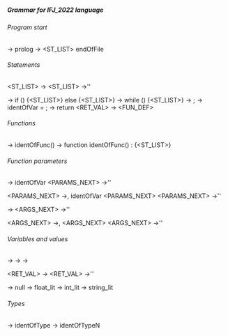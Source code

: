 ##### Grammar for IFJ_2022 language
###### Program start
<PROLOG> -> prolog <PROG>
<PROG> -> <ST_LIST> endOfFile

###### Statements
<ST_LIST> -> <STAT> <STLIST>
<ST_LIST> ->''

<STAT> -> if (<RVAL>) {<ST_LIST>} else {<ST_LIST>}
<STAT> -> while (<RVAL>) {<ST_LIST>}
<STAT> -> <RVAL>;
<STAT> -> identOfVar = <RVAL>;
<STAT> -> return <RET_VAL>
<STAT> -> <FUN_DEF>

###### Functions
<FCAL> -> identOfFunc(<ARGS>)
<FDEF> -> function identOfFunc(<PARAMS>) : <TYPE> {<ST_LIST>}

###### Function parameters
<PARAMS> -> <TYPE> identOfVar <PARAMS_NEXT>
<PARAMS> ->''

<PARAMS_NEXT> ->, <TYPE> identOfVar <PARAMS_NEXT>
<PARAMS_NEXT> ->''

<ARGS> -> <RVAL> <ARGS_NEXT>
<ARGS> ->''

<ARGS_NEXT> ->, <RVAL> <ARGS_NEXT>
<ARGS_NEXT> ->''

###### Variables and values
<RVAL> -> <TERM>
<RVAL> -> <FCAL>
<RVAL> -> <EXPR>

<RET_VAL> -> <RVAL>
<RET_VAL> ->''

<TERM> -> null
<TERM> -> float_lit
<TERM> -> int_lit
<TERM> -> string_lit

###### Types
<TYPE> -> identOfType
<TYPE> -> identOfTypeN
